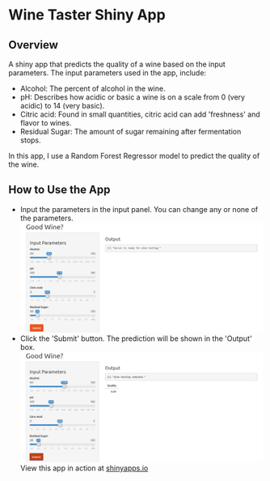 # Wine Taster Shiny App

## Overview
A shiny app that predicts the quality of a wine based on the input parameters. The input parameters used in the app, include:
- Alcohol: The percent of alcohol in the wine.
- pH: Describes how acidic or basic a wine is on a scale from 0 (very acidic) to 14 (very basic).
- Citric acid: Found in small quantities, citric acid can add 'freshness' and flavor to wines.
- Residual Sugar: The amount of sugar remaining after fermentation stops.

In this app, I use a Random Forest Regressor model to predict the quality of the wine.

## How to Use the App
- Input the parameters in the input panel. You can change any or none of the parameters.
![Before](https://github.com/richardcsuwandi/r-projects/blob/master/Wine%20Taster%20Shiny%20App/images/before-tasting.png?raw=true)
- Click the 'Submit' button. The prediction will be shown in the 'Output' box.
![After](https://github.com/richardcsuwandi/r-projects/blob/master/Wine%20Taster%20Shiny%20App/images/after-tasting.png?raw=true)
View this app in action at [shinyapps.io](https://richardcsuwandi.shinyapps.io/good_wine)
